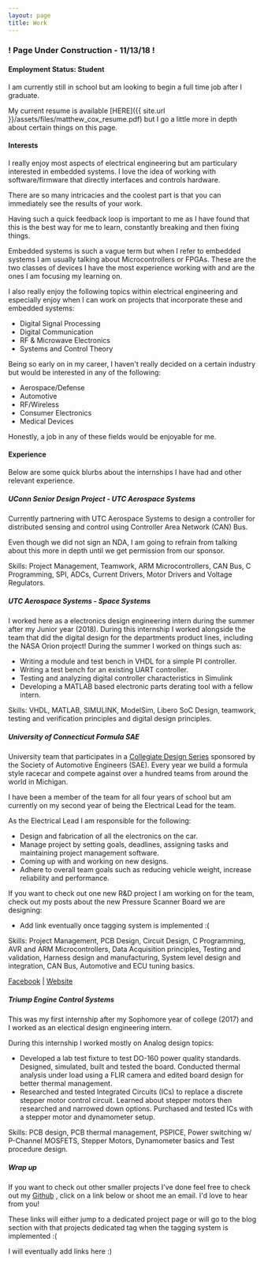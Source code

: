 ```yaml
---
layout: page
title: Work
---
```


### ! Page Under Construction - 11/13/18 !

#### Employment Status: Student

I am currently still in school but am looking to begin a full time job after I graduate.

My current resume is available [HERE]({{ site.url }}/assets/files/matthew_cox_resume.pdf) but I go a little more in depth about certain things on this page.

#### Interests

I really enjoy most aspects of electrical engineering but am particulary interested in embedded systems. I love the idea of working with software/firmware that directly interfaces and controls hardware. 

There are so many intricacies and the coolest part is that you can immediately see the results of your work. 

Having such a quick feedback loop is important to me as I have found that this is the best way for me to learn, constantly breaking and then fixing things.

Embedded systems is such a vague term but when I refer to embedded systems I am usually talking about Microcontrollers or FPGAs. These are the two classes of devices I have the most experience working with and are the ones I am focusing my learning on.

I also really enjoy the following topics within electrical engineering and especially enjoy when I can work on projects that incorporate these and embedded systems:
- Digital Signal Processing
- Digital Communication
- RF & Microwave Electronics
- Systems and Control Theory

Being so early on in my career, I haven't really decided on a certain industry but would be interested in any of the following:
- Aerospace/Defense
- Automotive
- RF/Wireless
- Consumer Electronics
- Medical Devices

Honestly, a job in any of these fields would be enjoyable for me.

#### Experience

Below are some quick blurbs about the internships I have had and other relevant experience.

##### UConn Senior Design Project - UTC Aerospace Systems

Currently partnering with UTC Aerospace Systems to design a controller for distributed sensing and control using Controller Area Network (CAN) Bus.

Even though we did not sign an NDA, I am going to refrain from talking about this more in depth until we get permission from our sponsor.

Skills: Project Management, Teamwork, ARM Microcontrollers, CAN Bus, C Programming, SPI, ADCs, Current Drivers, Motor Drivers and Voltage Regulators.

##### UTC Aerospace Systems - Space Systems
I worked here as a electronics design engineering intern during the summer after my Junior year (2018). During this internship I worked alongside the team that did the digital design for the departments product lines, including the NASA Orion project! During the summer I worked on things such as:

- Writing a module and test bench in VHDL for a simple PI controller. 
- Writing a test bench for an existing UART controller.
- Testing and analyzing digital controller characteristics in Simulink
- Developing a MATLAB based electronic parts derating tool with a fellow intern.

Skills: VHDL, MATLAB, SIMULINK, ModelSim, Libero SoC Design, teamwork, testing and verification principles and digital design principles. 

##### University of Connecticut Formula SAE
University team that participates in a [Collegiate Design Series](https://www.sae.org/attend/student-events) sponsored by the Society of Automotive Engineers (SAE). Every year we build a formula style racecar and compete against over a hundred teams from around the world in Michigan.

I have been a member of the team for all four years of school but am currently on my second year of being the Electrical Lead for the team.

As the Electrical Lead I am responsible for the following:
- Design and fabrication of all the electronics on the car.
- Manage project by setting goals, deadlines, assigning tasks and maintaining project management software.
- Coming up with and working on new designs.
- Adhere to overall team goals such as reducing vehicle weight, increase reliability and performance.

If you want to check out one new R&D project I am working on for the team, check out my posts about the new Pressure Scanner Board we are designing:

- Add link eventually once tagging system is implemented :(

Skills: Project Management, PCB Design, Circuit Design, C Programming, AVR and ARM Microcontrollers, Data Acquisition principles, Testing and validation, Harness design and manufacturing, System level design and integration, CAN Bus, Automotive and ECU tuning basics.

[Facebook](https://www.facebook.com/UCONNFSAE/) | [Website](https://uconnfsae.rso.uconn.edu/)

##### Triump Engine Control Systems
This was my first internship after my Sophomore year of college (2017) and I worked as an electical design engineering intern.

During this internship I worked mostly on Analog design topics:

- Developed a lab test fixture to test DO-160 power quality standards. Designed, simulated, built and tested the board. Conducted thermal analysis under load using a FLIR camera and edited board design for better thermal management.
- Researched and tested Integrated Circuits (ICs) to replace a discrete stepper motor control circuit. Learned about stepper motors then researched and narrowed down options. Purchased and tested ICs with a stepper motor and dynamometer setup.

Skills: PCB design, PCB thermal management, PSPICE, Power switching w/ P-Channel MOSFETS, Stepper Motors, Dynamometer basics and Test procedure design.

##### Wrap up

If you want to check out other smaller projects I've done feel free to check out my [Github](https://github.com/mcox53/) , click on a link below or shoot me an email. I'd love to hear from you!

These links will either jump to a dedicated project page or will go to the blog section with that projects dedicated tag when the tagging system is implemented :(

I will eventually add links here :)

